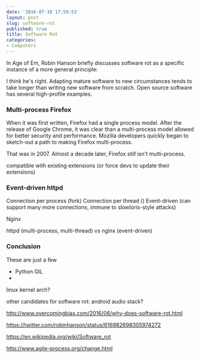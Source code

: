 ```yaml
---
date: '2016-07-10 17:59:53'
layout: post
slug: software-rot
published: true
title: Software Rot
categories:
- Computers
---
```


In Age of Em, Robin Hanson briefly discusses software rot as a specific instance of a more general principle:

> 

I think he's right. Adapting mature software to new circumstances tends to take longer than writing new software from scratch. Open source software has several high-profile examples.


### Multi-process Firefox

When it was first written, Firefox had a single process model. After the release of Google Chrome, it was clear than a multi-process model allowed for better security and performance. Mozilla developers quickly began to sketch-out a path to making Firefox multi-process.

That was in 2007. Almost a decade later, Firefox *still* isn't multi-process.

compatible with existing extensions (or force devs to update their extensions)



### Event-driven httpd

Connection per process (fork)
Connection per thread ()
Event-driven (can support many more connections, immune to slowloris-style attacks)

Nginx 

httpd (multi-process, multi-thread) vs nginx (event-driven)




### Conclusion

These are just a few 

- Python GIL
- 



linux kernel arch?

other candidates for software rot:
android audio stack?

http://www.overcomingbias.com/2016/06/why-does-software-rot.html

https://twitter.com/robinhanson/status/616982698305974272


https://en.wikipedia.org/wiki/Software_rot

http://www.agile-process.org/change.html
